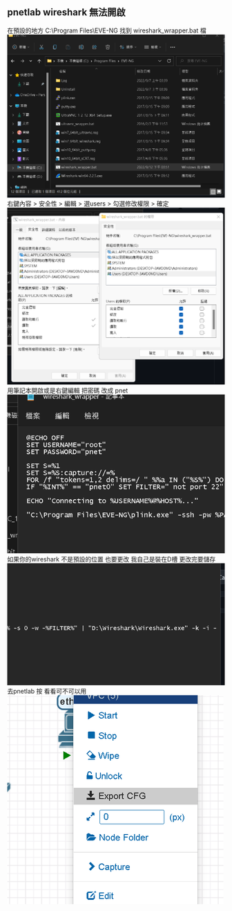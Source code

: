 ## pnetlab wireshark 無法開啟  
在預設的地方 C:\Program Files\EVE-NG  找到 wireshark_wrapper.bat 檔  
![GITHUB](https://github.com/timmy10289/cisco/blob/main/pictures/w1.png)  
右鍵內容 > 安全性 > 編輯 > 選users > 勾選修改權限 > 確定  
![GITHUB](https://github.com/timmy10289/cisco/blob/main/pictures/w2.png)  
用筆記本開啟或是右鍵編輯  把密碼 改成 pnet  
![GITHUB](https://github.com/timmy10289/cisco/blob/main/pictures/w3.png)  
如果你的wireshark 不是預設的位置 也要更改  我自己是裝在D槽  更改完要儲存  
![GITHUB](https://github.com/timmy10289/cisco/blob/main/pictures/w4.png)  
去pnetlab 按 看看可不可以用  
![GITHUB](https://github.com/timmy10289/cisco/blob/main/pictures/w5.png)  
